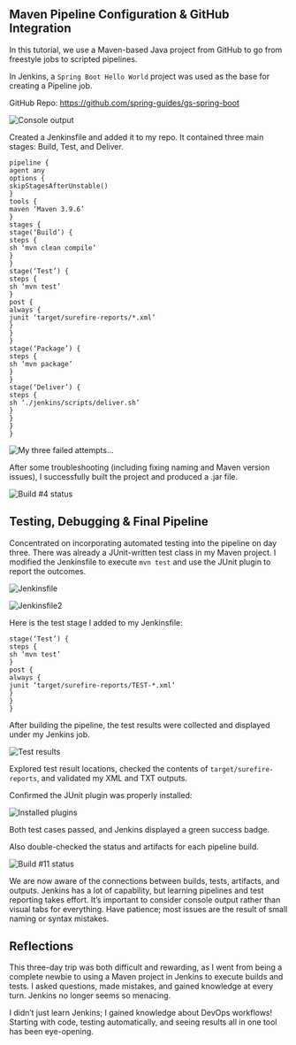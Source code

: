 ## Maven Pipeline Configuration & GitHub Integration

In this tutorial, we use a Maven-based Java project from GitHub to go from freestyle jobs to scripted pipelines.

In Jenkins, a `Spring Boot Hello World` project was used as the base for creating a Pipeline job.

GitHub Repo: <https://github.com/spring-guides/gs-spring-boot>

![Console output](https://miro.medium.com/v2/resize:fit:1100/format:webp/0*gYw7oxetIpz8N9rf)

Created a Jenkinsfile and added it to my repo. It contained three main stages: Build, Test, and Deliver.

```
pipeline {
agent any
options {
skipStagesAfterUnstable()
}
tools {
maven ‘Maven 3.9.6’
}
stages {
stage(‘Build’) {
steps {
sh ‘mvn clean compile’
}
}
stage(‘Test’) {
steps {
sh ‘mvn test’
}
post {
always {
junit ‘target/surefire-reports/*.xml’
}
}
}
stage(‘Package’) {
steps {
sh ‘mvn package’
}
}
stage(‘Deliver’) {
steps {
sh ‘./jenkins/scripts/deliver.sh’
}
}
}
}
```

![My three failed attempts...](https://miro.medium.com/v2/resize:fit:786/format:webp/1*h2sBSI_hZms6VdAukapTfg.png)

After some troubleshooting (including fixing naming and Maven version issues), I successfully built the project and produced a .jar file.

![Build #4 status](https://miro.medium.com/v2/resize:fit:1100/format:webp/1*enVxCjmZfr0agSH0YqS5-g.png)

## Testing, Debugging & Final Pipeline

Concentrated on incorporating automated testing into the pipeline on day three. There was already a JUnit-written test class in my Maven project. I modified the Jenkinsfile to execute `mvn test` and use the JUnit plugin to report the outcomes.

![Jenkinsfile](https://miro.medium.com/v2/resize:fit:1100/format:webp/1*WA-EZCYSJfyeN0YDNFNcpg.png)

![Jenkinsfile2](https://miro.medium.com/v2/resize:fit:1100/format:webp/1*q7PnUlyYrLEPGRtGvXR91g.png)

Here is the test stage I added to my Jenkinsfile:

```commandline
stage(‘Test’) {
steps {
sh ‘mvn test’
}
post {
always {
junit ‘target/surefire-reports/TEST-*.xml’
}
}
}
```

After building the pipeline, the test results were collected and displayed under my Jenkins job.

![Test results](https://miro.medium.com/v2/resize:fit:1100/format:webp/0*qUZ4fNd2kH_puksI)

Explored test result locations, checked the contents of `target/surefire-reports`, and validated my XML and TXT outputs.

Confirmed the JUnit plugin was properly installed:

![Installed plugins](https://miro.medium.com/v2/resize:fit:1100/format:webp/0*jMIwJDM5GkxZlhQ1)

Both test cases passed, and Jenkins displayed a green success badge.

Also double-checked the status and artifacts for each pipeline build.

![Build #11 status](https://miro.medium.com/v2/resize:fit:1100/format:webp/0*nqzS9s1xpn7KuQGu)

We are now aware of the connections between builds, tests, artifacts, and outputs. Jenkins has a lot of capability, but learning pipelines and test reporting takes effort. It’s important to consider console output rather than visual tabs for everything. Have patience; most issues are the result of small naming or syntax mistakes.

## Reflections

This three-day trip was both difficult and rewarding, as I went from being a complete newbie to using a Maven project in Jenkins to execute builds and tests.
I asked questions, made mistakes, and gained knowledge at every turn. Jenkins no longer seems so menacing.

I didn’t just learn Jenkins; I gained knowledge about DevOps workflows! Starting with code, testing automatically, and seeing results all in one tool has been eye-opening.
